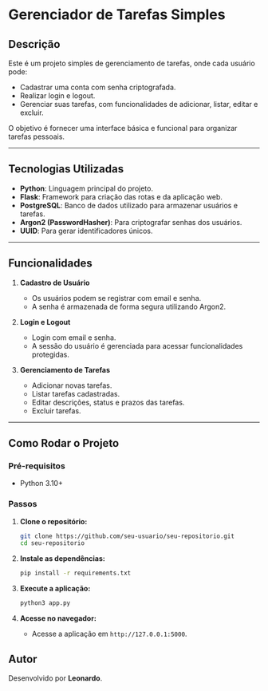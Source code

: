 # Gerenciador de Tarefas Simples

## Descrição  
Este é um projeto simples de gerenciamento de tarefas, onde cada usuário pode:  
- Cadastrar uma conta com senha criptografada.  
- Realizar login e logout.  
- Gerenciar suas tarefas, com funcionalidades de adicionar, listar, editar e excluir.  

O objetivo é fornecer uma interface básica e funcional para organizar tarefas pessoais.  

---

## Tecnologias Utilizadas  
- **Python**: Linguagem principal do projeto.  
- **Flask**: Framework para criação das rotas e da aplicação web.  
- **PostgreSQL**: Banco de dados utilizado para armazenar usuários e tarefas.  
- **Argon2 (PasswordHasher)**: Para criptografar senhas dos usuários.  
- **UUID**: Para gerar identificadores únicos.  

---

## Funcionalidades  
1. **Cadastro de Usuário**  
   - Os usuários podem se registrar com email e senha.  
   - A senha é armazenada de forma segura utilizando Argon2.  

2. **Login e Logout**  
   - Login com email e senha.  
   - A sessão do usuário é gerenciada para acessar funcionalidades protegidas.  

3. **Gerenciamento de Tarefas**  
   - Adicionar novas tarefas.  
   - Listar tarefas cadastradas.  
   - Editar descrições, status e prazos das tarefas.  
   - Excluir tarefas.  

---

## Como Rodar o Projeto  

### Pré-requisitos  
- Python 3.10+  

### Passos  

1. **Clone o repositório:**  
   ```bash
   git clone https://github.com/seu-usuario/seu-repositorio.git
   cd seu-repositorio
   ```  

2. **Instale as dependências:**  
   ```bash
   pip install -r requirements.txt
   ```  

3. **Execute a aplicação:**  
   ```bash
   python3 app.py
   ```  

4. **Acesse no navegador:**  
   - Acesse a aplicação em `http://127.0.0.1:5000`.  


## Autor  
Desenvolvido por **Leonardo**.

